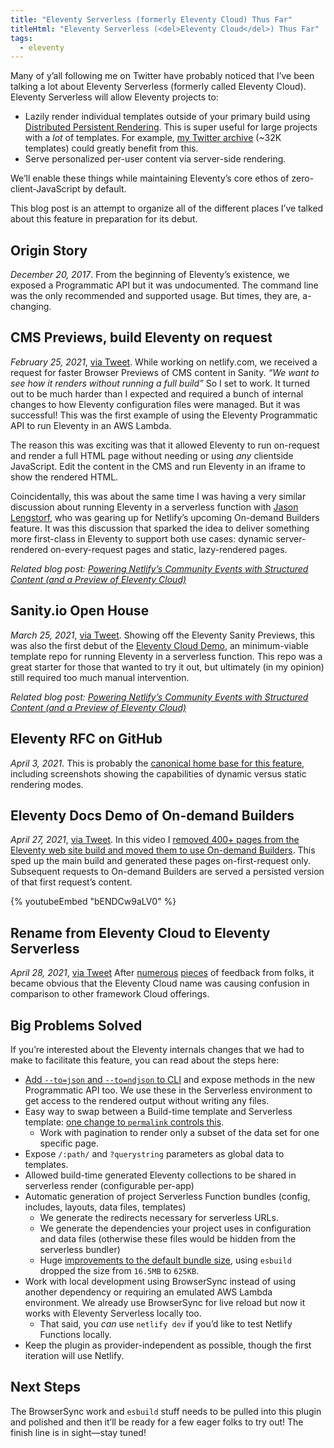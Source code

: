```yaml
---
title: "Eleventy Serverless (formerly Eleventy Cloud) Thus Far"
titleHtml: "Eleventy Serverless (<del>Eleventy Cloud</del>) Thus Far"
tags:
  - eleventy
---
```

Many of y’all following me on Twitter have probably noticed that I’ve been talking a lot about Eleventy Serverless (formerly called Eleventy Cloud). Eleventy Serverless will allow Eleventy projects to:

* Lazily render individual templates outside of your primary build using [Distributed Persistent Rendering](https://www.netlify.com/blog/2021/04/14/distributed-persistent-rendering-a-new-jamstack-approach-for-faster-builds/). This is super useful for large projects with a _lot_ of templates. For example, [my Twitter archive](/twitter/) (~32K templates) could greatly benefit from this.
* Serve personalized per-user content via server-side rendering.

We’ll enable these things while maintaining Eleventy’s core ethos of zero-client-JavaScript by default.

This blog post is an attempt to organize all of the different places I’ve talked about this feature in preparation for its debut.

## Origin Story

_December 20, 2017_. From the beginning of Eleventy’s existence, we exposed a Programmatic API but it was undocumented. The command line was the only recommended and supported usage. But times, they are, a-changing.

## CMS Previews, build Eleventy on request

_February 25, 2021_, [via Tweet](https://twitter.com/zachleat/status/1365091172138569730). While working on netlify.com, we received a request for faster Browser Previews of CMS content in Sanity. _“We want to see how it renders without running a full build”_ So I set to work. It turned out to be much harder than I expected and required a bunch of internal changes to how Eleventy configuration files were managed. But it was successful! This was the first example of using the Eleventy Programmatic API to run Eleventy in an AWS Lambda.

The reason this was exciting was that it allowed Eleventy to run on-request and render a full HTML page without needing or using _any_ clientside JavaScript. Edit the content in the CMS and run Eleventy in an iframe to show the rendered HTML.

Coincidentally, this was about the same time I was having a very similar discussion about running Eleventy in a serverless function with [Jason Lengstorf](https://twitter.com/zachleat/status/1359963610689208320), who was gearing up for Netlify’s upcoming On-demand Builders feature. It was this discussion that sparked the idea to deliver something more first-class in Eleventy to support both use cases: dynamic server-rendered on-every-request pages and static, lazy-rendered pages.

_Related blog post: [Powering Netlify’s Community Events with Structured Content (and a Preview of Eleventy Cloud)](/web/netlify-powers-events/)_

## Sanity.io Open House

_March 25, 2021_, [via Tweet](https://twitter.com/sanity_io/status/1372985675713236997). Showing off the Eleventy Sanity Previews, this was also the first debut of the [Eleventy Cloud Demo](https://github.com/11ty/demo-eleventy-cloud), an minimum-viable template repo for running Eleventy in a serverless function. This repo was a great starter for those that wanted to try it out, but ultimately (in my opinion) still required too much manual intervention.

_Related blog post: [Powering Netlify’s Community Events with Structured Content (and a Preview of Eleventy Cloud)](/web/netlify-powers-events/)_

## Eleventy RFC on GitHub

_April 3, 2021_. This is probably the [canonical home base for this feature](https://github.com/11ty/eleventy/issues/1727), including screenshots showing the capabilities of dynamic versus static rendering modes.

## Eleventy Docs Demo of On-demand Builders

_April 27, 2021_, [via Tweet](https://twitter.com/zachleat/status/1387101402279907334). In this video I [removed 400+ pages from the Eleventy web site build and moved them to use On-demand Builders](/web/eleventy-cloud-authors-pages/). This sped up the main build and generated these pages on-first-request only. Subsequent requests to On-demand Builders are served a persisted version of that first request’s content.

{% youtubeEmbed "bENDCw9aLV0" %}

## Rename from Eleventy Cloud to Eleventy Serverless

_April 28, 2021_, [via Tweet](https://twitter.com/eleven_ty/status/1389400698295570432) After [numerous](https://twitter.com/swyx/status/1387515780787412992) [pieces](https://twitter.com/CoreyDMcCarty/status/1375104884702318595) of feedback from folks, it became obvious that the Eleventy Cloud name was causing confusion in comparison to other framework Cloud offerings.


## Big Problems Solved

If you’re interested about the Eleventy internals changes that we had to make to facilitate this feature, you can read about the steps here:

* [Add `--to=json` and `--to=ndjson` to CLI](https://github.com/11ty/eleventy/pull/1629) and expose methods in the new Programmatic API too. We use these in the Serverless environment to get access to the rendered output without writing any files.
* Easy way to swap between a Build-time template and Serverless template: [one change to `permalink` controls this](https://twitter.com/zachleat/status/1387151633184874500).
  * Work with pagination to render only a subset of the data set for one specific page.
* Expose `/:path/` and `?querystring` parameters as global data to templates.
* Allowed build-time generated Eleventy collections to be shared in serverless render (configurable per-app)
* Automatic generation of project Serverless Function bundles (config, includes, layouts, data files, templates)
  * We generate the redirects necessary for serverless URLs.
  * We generate the dependencies your project uses in configuration and data files (otherwise these files would be hidden from the serverless bundler)
  * Huge [improvements to the default bundle size](https://twitter.com/zachleat/status/1395506310658015239), using `esbuild` dropped the size from `16.5MB` to `625KB`.
* Work with local development using BrowserSync instead of using another dependency or requiring an emulated AWS Lambda environment. We already use BrowserSync for live reload but now it works with Eleventy Serverless locally too.
  * That said, you _can_ use `netlify dev` if you’d like to test Netlify Functions locally.
* Keep the plugin as provider-independent as possible, though the first iteration will use Netlify.

## Next Steps

The BrowserSync work and `esbuild` stuff needs to be pulled into this plugin and polished and then it’ll be ready for a few eager folks to try out! The finish line is in sight—stay tuned!